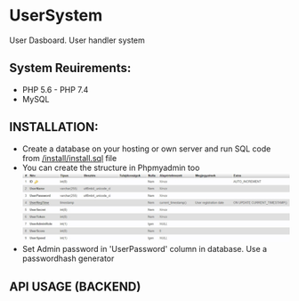 # UserSystem
User Dasboard. User handler system

## System Reuirements:
* PHP 5.6 - PHP 7.4
* MySQL

## INSTALLATION:
* Create a database on your hosting or own server and run SQL code from [/install/install.sql](/install/install.sql) file
* You can create the structure in Phpmyadmin too
![Database structure](/install/table-structure.jpg?raw=true)
* Set Admin password in 'UserPassword' column in database. Use a passwordhash generator

## API USAGE (BACKEND)
